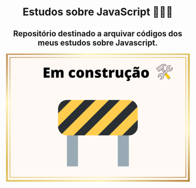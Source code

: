 <h1 align="center"> Estudos sobre JavaScript 👩🏽‍💻 </h1>

<h2 align="center">Repositório destinado a arquivar códigos dos meus estudos sobre Javascript. </h2> 

<p align="center">
 <img width="600" src="./em-construcao.png">
</p>
